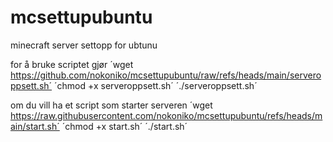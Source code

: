 # mcsettupubuntu
minecraft server settopp for ubtunu

for å bruke scriptet gjør ´wget https://github.com/nokoniko/mcsettupubuntu/raw/refs/heads/main/serveroppsett.sh´ ´chmod +x serveroppsett.sh´ ´./serveroppsett.sh´

om du vill ha et script som starter serveren ´wget https://raw.githubusercontent.com/nokoniko/mcsettupubuntu/refs/heads/main/start.sh´ ´chmod +x start.sh´ ´./start.sh´
